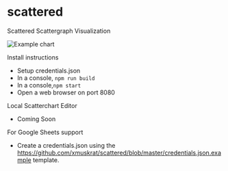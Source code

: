 # scattered
Scattered Scattergraph Visualization

![Example chart](https://github.com//xmuskrat/scattered/blob/master/scattered.png?raw=true)

Install instructions

* Setup credentials.json
* In a console, `npm run build`
*  In a console,`npm start`
* Open a web browser on port 8080

Local Scatterchart Editor

* Coming Soon

For Google Sheets support

* Create a credentials.json using the https://github.com/xmuskrat/scattered/blob/master/credentials.json.example template.
